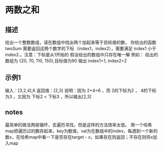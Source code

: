 # 两数之和

## 描述

给出一个整数数组，请在数组中找出两个加起来等于目标值的数，
你给出的函数twoSum 需要返回这两个数字的下标（index1，index2），需要满足 index1 小于index2.。注意：下标是从1开始的
假设给出的数组中只存在唯一解
例如：
给出的数组为 {20, 70, 110, 150},目标值为90
输出 index1=1, index2=2

## 示例1
输入：[3,2,4],6
返回值：[2,3]
说明：因为 2+4=6 ，而 2的下标为2 ， 4的下标为3 ，又因为 下标2 < 下标3 ，所以输出[2,3] 

## notes

最简单的做法两层循环，去遍历寻找，但是这样的方法效率太低。
用一个哈希map把遍历过的数存起来，key为数值，val为在数组中的index，每遇到一个新的数x，在哈希map中看一下是否存在target - x，如果存在则返回；不存在则将x加入map